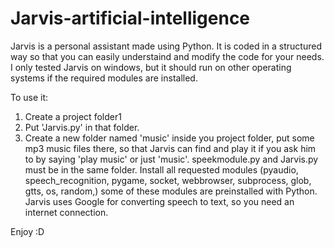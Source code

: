 # Jarvis-artificial-intelligence
Jarvis is a personal assistant made using Python.
It is coded in a structured way so that you can easily understaind and modify the code for your needs. 
I only tested Jarvis on windows, but it should run on other operating systems if the required modules are installed.

To use it:
1. Create a project folder1
2. Put 'Jarvis.py' in that folder.
3. Create a new folder named 'music' inside you project folder, put some mp3 music files there, so that Jarvis can find and play it if you ask him to by saying 'play music' or just 'music'. speekmodule.py and Jarvis.py must be in the same folder.
Install all requested modules (pyaudio, speech_recognition, pygame, socket, webbrowser, subprocess, glob, gtts, os, random,) some of 
these modules are preinstalled with Python.
Jarvis uses Google for converting speech to text, so you need an internet connection. 

Enjoy :D

